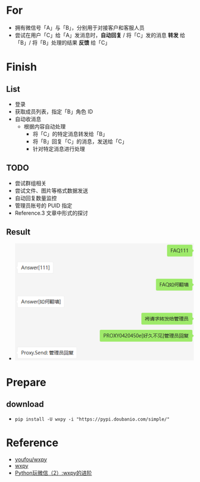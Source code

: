 
# For
- 拥有微信号「A」与「B」，分别用于对接客户和客服人员
- 尝试在用户「C」给「A」发消息时，**自动回复** / 将「C」发的消息 **转发** 给「B」/ 将「B」处理的结果 **反馈** 给「C」

# Finish
## List
- 登录
- 获取成员列表，指定「B」角色 ID
- 自动收消息
    - 根据内容自动处理
        - 将「C」的特定消息转发给「B」
        - 将「B」回复「C」的消息，发送给「C」
        - 针对特定消息进行处理

## TODO
- 尝试群组相关
- 尝试文件、图片等格式数据发送
- 自动回复数量监控
- 管理员账号的 PUID 指定
- Reference.3 文章中形式的探讨

## Result
- ![](images/chat.png)


# Prepare
## download
- `pip install -U wxpy -i "https://pypi.doubanio.com/simple/"`


# Reference
- [youfou/wxpy](https://github.com/youfou/wxpy)
- [wxpy](http://wxpy.readthedocs.io/zh/latest/bot.html)
- [Python玩微信（2）:wxpy的进阶](https://www.jianshu.com/p/ef75e97146c2)
